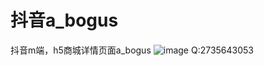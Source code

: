 # 抖音a_bogus
抖音m端，h5商城详情页面a_bogus
![image](https://github.com/xmydjx/a_bogus/assets/47141266/c5bb4b96-5ae0-42f4-9b95-e6ab451411b4)
Q:2735643053
